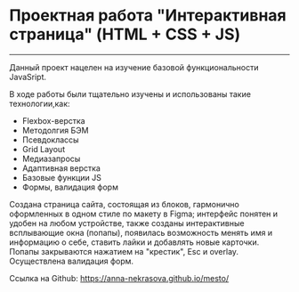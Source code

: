 # Проектная работа "Интерактивная страница" (HTML + CSS + JS)
---
Данный проект нацелен на изучение базовой функциональности JavaSript.

В ходе работы были тщательно изучены и использованы такие технологии,как:
* Flexbox-верстка
* Методолгия БЭМ
* Псевдоклассы
* Grid Layout
* Медиазапросы
* Адаптивная верстка
* Базовые функции JS
* Формы, валидация форм

Создана страница сайта, состоящая из блоков, гармонично оформленных в одном стиле по макету в Figma; интерфейс понятен и удобен на любом устройстве, также созданы интерактивные всплывающие окна (попапы), появилась возможность менять имя и информацию о себе, ставить лайки и добавлять новые карточки. Попапы закрываются нажатием на "крестик", Esc и overlay. Осуществлена валидация форм.

Ссылка на Github: https://anna-nekrasova.github.io/mesto/